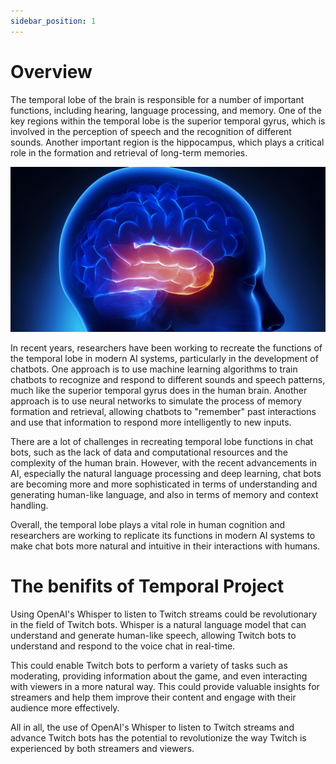 ```yaml
---
sidebar_position: 1
---
```


# Overview
The temporal lobe of the brain is responsible for a number of important functions, including hearing, language processing, and memory. One of the key regions within the temporal lobe is the superior temporal gyrus, which is involved in the perception of speech and the recognition of different sounds. Another important region is the hippocampus, which plays a critical role in the formation and retrieval of long-term memories.

![temporal-brain](Temporal-lobe-anatomy-functions-and-characteristics.jpeg)

In recent years, researchers have been working to recreate the functions of the temporal lobe in modern AI systems, particularly in the development of chatbots. One approach is to use machine learning algorithms to train chatbots to recognize and respond to different sounds and speech patterns, much like the superior temporal gyrus does in the human brain. Another approach is to use neural networks to simulate the process of memory formation and retrieval, allowing chatbots to "remember" past interactions and use that information to respond more intelligently to new inputs.

There are a lot of challenges in recreating temporal lobe functions in chat bots, such as the lack of data and computational resources and the complexity of the human brain. However, with the recent advancements in AI, especially the natural language processing and deep learning, chat bots are becoming more and more sophisticated in terms of understanding and generating human-like language, and also in terms of memory and context handling.

Overall, the temporal lobe plays a vital role in human cognition and researchers are working to replicate its functions in modern AI systems to make chat bots more natural and intuitive in their interactions with humans.

# The benifits of Temporal Project 

Using OpenAI's Whisper to listen to Twitch streams could be revolutionary in the field of Twitch bots. Whisper is a natural language model that can understand and generate human-like speech, allowing Twitch bots to understand and respond to the voice chat in real-time. 

This could enable Twitch bots to perform a variety of tasks such as moderating, providing information about the game, and even interacting with viewers in a more natural way. This could provide valuable insights for streamers and help them improve their content and engage with their audience more effectively. 

All in all, the use of OpenAI's Whisper to listen to Twitch streams and advance Twitch bots has the potential to revolutionize the way Twitch is experienced by both streamers and viewers.